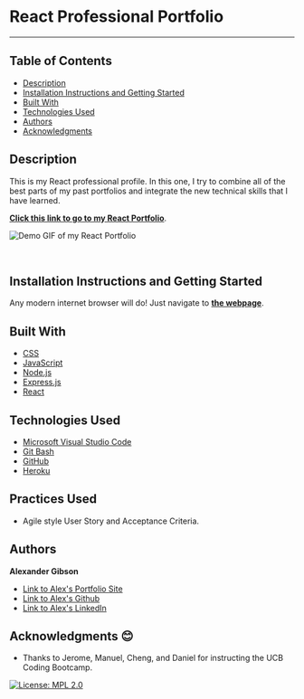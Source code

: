 # React Professional Portfolio
  -----------------

## Table of Contents
  - [Description](#Description)
  - [Installation Instructions and Getting Started](#Installation)
  - [Built With](#Built)
  - [Technologies Used](#Technologies)
  - [Authors](#Authors)
  - [Acknowledgments](#Acknowledgments)


## Description
This is my React professional profile. In this one, I try to combine all of the best parts of my past portfolios and integrate the new technical skills that I have learned.


**[Click this link to go to my React Portfolio](https://argibson02.github.io/Professional-Portfolio-React/)**.

![Demo GIF of my React Portfolio](./public/react-portfolio-demo.gif)

 <br />


## Installation Instructions and Getting Started
Any modern internet browser will do! Just navigate to **[the webpage](https://argibson02.github.io/Professional-Portfolio-React/)**.


## Built With

* [CSS](https://developer.mozilla.org/en-US/docs/Web/CSS)
* [JavaScript](https://developer.mozilla.org/en-US/docs/Web/JavaScript)
* [Node.js](https://nodejs.org/en/)
* [Express.js](https://expressjs.com/)
* [React](https://reactjs.org/)

## Technologies Used
* [Microsoft Visual Studio Code](https://code.visualstudio.com/)
* [Git Bash](https://git-scm.com/downloads)
* [GitHub](https://github.com/)
* [Heroku](https://www.heroku.com/)

## Practices Used
* Agile style User Story and Acceptance Criteria.


## Authors
**Alexander Gibson** 

- [Link to Alex's Portfolio Site](https://argibson02.github.io/Professional-Portfolio-React/)
- [Link to Alex's Github](https://github.com/argibson02)
- [Link to Alex's LinkedIn](https://www.linkedin.com/in/alexander-r-gibson/)


## Acknowledgments 😊
- Thanks to Jerome, Manuel, Cheng, and Daniel for instructing the UCB Coding Bootcamp.


[![License: MPL 2.0](https://img.shields.io/badge/License-MPL%202.0-brightgreen.svg)](https://opensource.org/licenses/MPL-2.0)